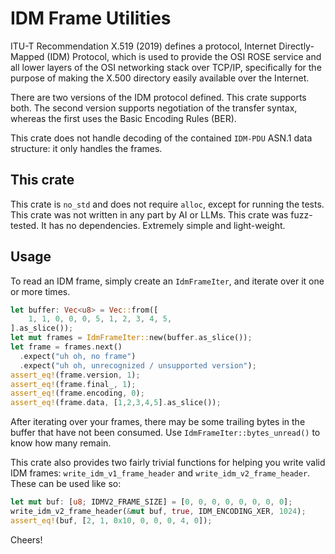 # IDM Frame Utilities

ITU-T Recommendation X.519 (2019) defines a protocol, Internet Directly-Mapped
(IDM) Protocol, which is used to provide the OSI ROSE service and all lower
layers of the OSI networking stack over TCP/IP, specifically for the purpose of
making the X.500 directory easily available over the Internet.

There are two versions of the IDM protocol defined. This crate supports both.
The second version supports negotiation of the transfer syntax, whereas the
first uses the Basic Encoding Rules (BER).

This crate does not handle decoding of the contained `IDM-PDU` ASN.1 data
structure: it only handles the frames.

## This crate

This crate is `no_std` and does not require `alloc`, except for running the
tests. This crate was not written in any part by AI or LLMs. This crate was
fuzz-tested. It has no dependencies. Extremely simple and light-weight.

## Usage

To read an IDM frame, simply create an `IdmFrameIter`, and iterate over it one
or more times.

```rust
let buffer: Vec<u8> = Vec::from([
    1, 1, 0, 0, 0, 5, 1, 2, 3, 4, 5,
].as_slice());
let mut frames = IdmFrameIter::new(buffer.as_slice());
let frame = frames.next()
  .expect("uh oh, no frame")
  .expect("uh oh, unrecognized / unsupported version");
assert_eq!(frame.version, 1);
assert_eq!(frame.final_, 1);
assert_eq!(frame.encoding, 0);
assert_eq!(frame.data, [1,2,3,4,5].as_slice());
```

After iterating over your frames, there may be some trailing bytes in the buffer
that have not been consumed. Use `IdmFrameIter::bytes_unread()` to know how many
remain.

This crate also provides two fairly trivial functions for helping you write
valid IDM frames: `write_idm_v1_frame_header` and `write_idm_v2_frame_header`.
These can be used like so:

```rust
let mut buf: [u8; IDMV2_FRAME_SIZE] = [0, 0, 0, 0, 0, 0, 0, 0];
write_idm_v2_frame_header(&mut buf, true, IDM_ENCODING_XER, 1024);
assert_eq!(buf, [2, 1, 0x10, 0, 0, 0, 4, 0]);
```

Cheers!
